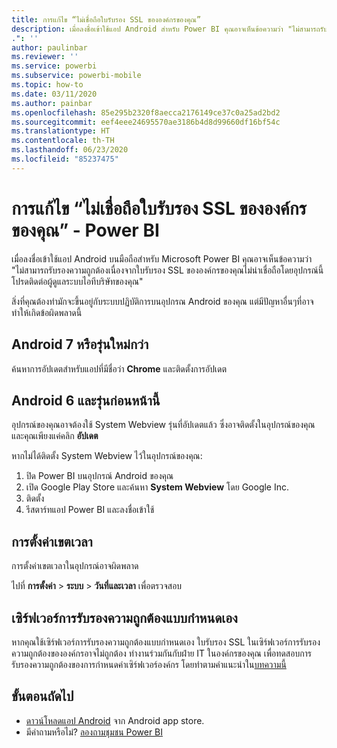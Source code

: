 ```yaml
---
title: การแก้ไข “ไม่เชื่อถือใบรับรอง SSL ขององค์กรของคุณ”
description: เมื่อลงชื่อเข้าใช้แอป Android สำหรับ Power BI คุณอาจเห็นข้อความว่า "ไม่สามารถรับรองความถูกต้องเนื่องจากใบรับรอง SSL ขององค์กรของคุณไม่น่าเชื่อถือ
.": ''
author: paulinbar
ms.reviewer: ''
ms.service: powerbi
ms.subservice: powerbi-mobile
ms.topic: how-to
ms.date: 03/11/2020
ms.author: painbar
ms.openlocfilehash: 85e295b2320f8aecca2176149ce37c0a25ad2bd2
ms.sourcegitcommit: eef4eee24695570ae3186b4d8d99660df16bf54c
ms.translationtype: HT
ms.contentlocale: th-TH
ms.lasthandoff: 06/23/2020
ms.locfileid: "85237475"
---
```

# <a name="fixing-corporate-ssl-certificate-is-untrusted---power-bi"></a>การแก้ไข “ไม่เชื่อถือใบรับรอง SSL ขององค์กรของคุณ” - Power BI
เมื่อลงชื่อเข้าใช้แอป Android บนมือถือสำหรับ Microsoft Power BI คุณอาจเห็นข้อความว่า "ไม่สามารถรับรองความถูกต้องเนื่องจากใบรับรอง SSL ขององค์กรของคุณไม่น่าเชื่อถือโดยอุปกรณ์นี้ โปรดติดต่อผู้ดูแลระบบไอทีบริษัทของคุณ" 

สิ่งที่คุณต้องทำมักจะขึ้นอยู่กับระบบปฏิบัติการบนอุปกรณ Android ของคุณ แต่มีปัญหาอื่นๆที่อาจทำให้เกิดข้อผิดพลาดนี้

## <a name="on-android-7-or-later"></a>Android 7 หรือรุ่นใหม่กว่า
ค้นหาการอัปเดตสำหรับแอปที่มีชื่อว่า **Chrome** และติดตั้งการอัปเดต

## <a name="on-android-6-and-earlier"></a>Android 6 และรุ่นก่อนหน้านี้
อุปกรณ์ของคุณอาจต้องใช้ System Webview รุ่นที่อัปเดตแล้ว ซึ่งอาจติดตั้งในอุปกรณ์ของคุณและคุณเพียงแค่คลิก **อัปเดต**

หากไม่ได้ติดตั้ง System Webview ไว้ในอุปกรณ์ของคุณ:

1. ปิด Power BI บนอุปกรณ์ Android ของคุณ
2. เปิด Google Play Store และค้นหา **System Webview** โดย Google Inc.
3. ติดตั้ง
4. รีสตาร์ทแอป Power BI และลงชื่อเข้าใช้

## <a name="time-zone-settings"></a>การตั้งค่าเขตเวลา
การตั้งค่าเขตเวลาในอุปกรณ์อาจผิดพลาด 

ไปที่ **การตั้งค่า** > **ระบบ** > **วันที่และเวลา** เพื่อตรวจสอบ

## <a name="custom-authentication-server"></a>เซิร์ฟเวอร์การรับรองความถูกต้องแบบกำหนดเอง
หากคุณใช้เซิร์ฟเวอร์การรับรองความถูกต้องแบบกำหนดเอง ใบรับรอง SSL ในเซิร์ฟเวอร์การรับรองความถูกต้องขององค์กรอาจไม่ถูกต้อง ทำงานร่วมกันกับฝ่าย IT ในองค์กรของคุณ เพื่อทดสอบการรับรองความถูกต้องของการกำหนดค่าเซิร์ฟเวอร์องค์กร โดยทำตามคำแนะนำใน[บทความนี้](https://support.microsoft.com/help/3203929/using-adal-to-authenticate-from-android-devices-fails-if-additional-ce)

## <a name="next-steps"></a>ขั้นตอนถัดไป
* [ดาวน์โหลดแอป Android](https://go.microsoft.com/fwlink/?LinkID=544867) จาก Android app store.
* มีคำถามหรือไม่? [ลองถามชุมชน Power BI](https://community.powerbi.com/) 

